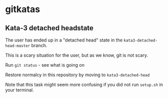# gitkatas
## Kata-3 detached headstate
The user has ended up in a "detached head" state in the `kata3-detached-head-master` branch.

This is a scary situation for the user, but as we know, git is not scary.

Run `git status` - see what is going on

Restore normalcy in this repository by moving to `kata3-detached-head`

Note that this task might seem more confusing if you did not run `setup.sh` in your terminal.
